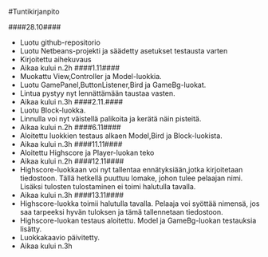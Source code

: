 #Tuntikirjanpito

####28.10####
* Luotu github-repositorio
* Luotu Netbeans-projekti ja säädetty asetukset testausta varten
* Kirjoitettu aihekuvaus
* Aikaa kului n.2h
####1.11####
* Muokattu View,Controller ja Model-luokkia.
* Luotu GamePanel,ButtonListener,Bird ja GameBg-luokat.
* Lintua pystyy nyt lennättämään taustaa vasten.
* Aikaa kului n.3h
####2.11.####
* Luotu Block-luokka.
* Linnulla voi nyt väistellä palikoita ja kerätä näin pisteitä.
* Aikaa kului n.2h
####6.11####
* Aloitettu luokkien testaus alkaen Model,Bird ja Block-luokista.
* Aikaa kului n.3h
####11.11####
* Aloitettu Highscore ja Player-luokan teko
* Aikaa kului n.2h
####12.11####
* Highscore-luokkaan voi nyt tallentaa ennätyksiään,jotka kirjoitetaan tiedostoon. Tällä hetkellä puuttuu lomake, johon tulee pelaajan nimi. Lisäksi tulosten tulostaminen ei toimi halutulla tavalla.
* Aikaa kului n.3h
####13.11####
* Highscore-luokka toimii halutulla tavalla. Pelaaja voi syöttää nimensä, jos saa tarpeeksi hyvän tuloksen ja tämä tallennetaan tiedostoon.
* Highscore-luokan testaus aloitettu. Model ja GameBg-luokan testauksia lisätty.
* Luokkakaavio päivitetty.
* Aikaa kului n.3h

